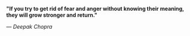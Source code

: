 **"If you try to get rid of fear and anger without knowing their meaning, they will grow stronger and return."**

— _Deepak Chopra_
